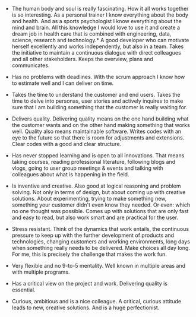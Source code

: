 * The human body and soul is really fascinating. How it all works together is so interesting. As a personal trainer I know everything about the body and health. And as a sports psychologist I know everything about the mind and brain. All this knowledge I would love to use it and create a dream job in health care that is combined with engineering, data, science, research and technology.* A good developer who can motivate herself excellently and works independently, but also in a team. Takes the initiative to maintain a continuous dialogue with direct colleagues and all other stakeholders. Keeps the overview, plans and communicates.

* Has no problems with deadlines. With the scrum approach I know how to estimate well and I can deliver on time.

* Takes the time to understand the customer and end users. Takes the time to delve into personas, user stories and actively inquires to make sure that I am building something that the customer is really waiting for.

* Delivers quality. Delivering quality means on the one hand building what the customer wants and on the other hand making something that works well.
  Quality also means maintainable software. Writes codes with an eye to the future so that there is room for adjustments and extensions. Clear codes with a good and clear structure.

* Has never stopped learning and is open to all innovations. That means taking courses, reading professional literature, following blogs and vlogs, going to user group meetings & events and talking with colleagues about what is happening in the field.

* Is inventive and creative. Also good at logical reasoning and problem solving. Not only in terms of design, but about coming up with creative solutions. About experimenting, trying to make something new, something your customer didn't even know they needed. Or even: which no one thought was possible.
  Comes up with solutions that are only fast and easy to read, but also work smart and are practical for the user.

* Stress resistant. Think of the dynamics that work entails, the continuous pressure to keep up with the further development of products and technologies, changing customers and working environments, long days when something really needs to be delivered. Make choices all day long. For me, this is precisely the challenge that makes the work fun.

* Very flexible and no 9-to-5 mentality. Well known in multiple areas and with multiple programs.

* Has a critical view on the project and work. Delivering quality is essential.

* Curious, ambitious and is a nice colleague. A critical, curious attitude leads to new, creative solutions. And is a huge perfectionist.
